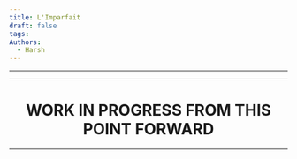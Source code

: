 ```yaml
---
title: L'Imparfait
draft: false
tags: 
Authors:
  - Harsh
---
```

---

---

<h1 style="text-align:center">WORK IN PROGRESS FROM THIS POINT FORWARD</h1>

---
